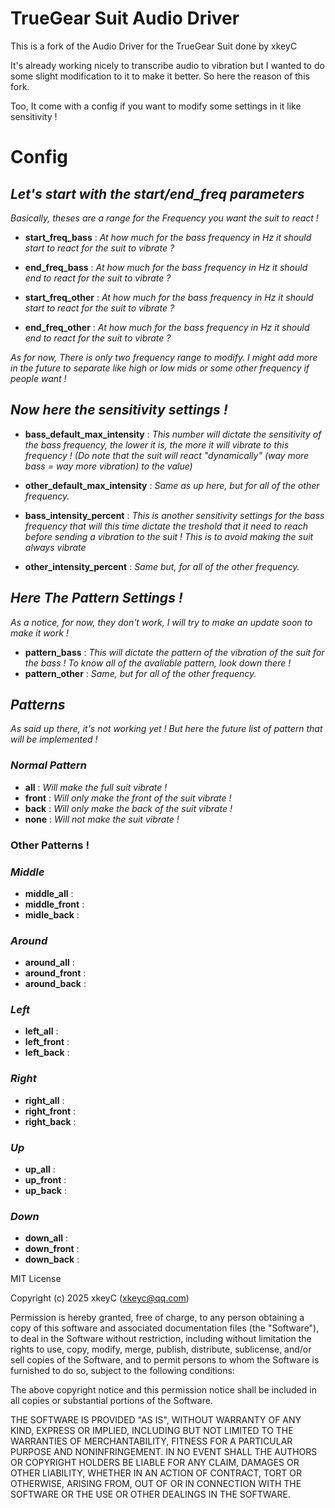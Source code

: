 # TrueGear Suit Audio Driver

This is a fork of the Audio Driver for the TrueGear Suit done by xkeyC

It's already working nicely to transcribe audio to vibration but I wanted to do some slight modification to it to make it better. So here the reason of this fork.

Too, It come with a config if you want to modify some settings in it like sensitivity !

# Config
## *Let's start with the start/end_freq parameters*
*Basically, theses are a range for the Frequency you want the suit to react !*

- **start_freq_bass** : *At how much for the bass frequency in Hz it should start to react for the suit to vibrate ?*
- **end_freq_bass** : *At how much for the bass frequency in Hz it should end to react for the suit to vibrate ?*

- **start_freq_other** : *At how much for the bass frequency in Hz it should start to react for the suit to vibrate ?*
- **end_freq_other** : *At how much for the bass frequency in Hz it should end to react for the suit to vibrate ?*

*As for now, There is only two frequency range to modify. I might add more in the future to separate like high or low mids or some other frequency if people want !*

## *Now here the sensitivity settings !*

- **bass_default_max_intensity** : *This number will dictate the sensitivity of the bass frequency, the lower it is, the more it will vibrate to this frequency ! (Do note that the suit will react "dynamically" (way more bass = way more vibration) to the value)*
- **other_default_max_intensity** : *Same as up here, but for all of the other frequency.*


- **bass_intensity_percent** : *This is another sensitivity settings for the bass frequency that will this time dictate the treshold that it need to reach before sending a vibration to the suit ! This is to avoid making the suit always vibrate*
- **other_intensity_percent** : *Same but, for all of the other frequency.*

## *Here The Pattern Settings !*
*As a notice, for now, they don't work, I will try to make an update soon to make it work !*

- **pattern_bass** : *This will dictate the pattern of the vibration of the suit for the bass ! To know all of the avaliable pattern, look down there !*
- **pattern_other** : *Same, but for all of the other frequency.*


## *Patterns*
*As said up there, it's not working yet ! But here the future list of pattern that will be implemented !*

### *Normal Pattern*

- **all** : *Will make the full suit vibrate !*
- **front** : *Will only make the front of the suit vibrate !*
- **back** : *Will only make the back of the suit vibrate !*
- **none** : *Will not make the suit vibrate !*

### Other Patterns !

### *Middle*

- **middle_all** :
- **middle_front** :
- **midle_back** :

### *Around*

- **around_all** :
- **around_front** :
- **around_back** :

### *Left*

- **left_all** :
- **left_front** :
- **left_back** :

### *Right*

- **right_all** :
- **right_front** :
- **right_back** :

### *Up*

- **up_all** :
- **up_front** :
- **up_back** :

### *Down*

- **down_all** :
- **down_front** :
- **down_back** :


MIT License

Copyright (c) 2025 xkeyC (xkeyc@qq.com)

Permission is hereby granted, free of charge, to any person obtaining a copy
of this software and associated documentation files (the "Software"), to deal
in the Software without restriction, including without limitation the rights
to use, copy, modify, merge, publish, distribute, sublicense, and/or sell
copies of the Software, and to permit persons to whom the Software is
furnished to do so, subject to the following conditions:

The above copyright notice and this permission notice shall be included in all
copies or substantial portions of the Software.

THE SOFTWARE IS PROVIDED "AS IS", WITHOUT WARRANTY OF ANY KIND, EXPRESS OR
IMPLIED, INCLUDING BUT NOT LIMITED TO THE WARRANTIES OF MERCHANTABILITY,
FITNESS FOR A PARTICULAR PURPOSE AND NONINFRINGEMENT. IN NO EVENT SHALL THE
AUTHORS OR COPYRIGHT HOLDERS BE LIABLE FOR ANY CLAIM, DAMAGES OR OTHER
LIABILITY, WHETHER IN AN ACTION OF CONTRACT, TORT OR OTHERWISE, ARISING FROM,
OUT OF OR IN CONNECTION WITH THE SOFTWARE OR THE USE OR OTHER DEALINGS IN THE
SOFTWARE.
